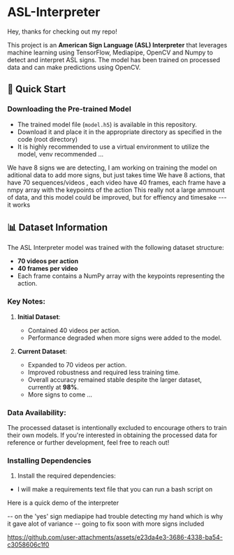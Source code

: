# ASL-Interpreter

Hey, thanks for checking out my repo!

This project is an **American Sign Language (ASL) Interpreter** that leverages machine learning using TensorFlow, Mediapipe, OpenCV and Numpy to detect and interpret ASL signs. The model has been trained on processed data and can make predictions using OpenCV.

## 🚀 Quick Start

### Downloading the Pre-trained Model
- The trained model file (`model.h5`) is available in this repository.
- Download it and place it in the appropriate directory as specified in the code (root directory)
- It is highly recommended to use a virtual environment to utilize the model, venv recommended ...

We have 8 signs we are detecting, I am working on training the model on aditional data to add more signs, but just takes time
We have 8 actions, that have 70 sequences/videos , each video have 40 frames, each frame have a nmpy array with the keypoints of the action
This really not a large ammount of data, and this model could be improved, but for effiency and timesake --- it works

## 📊 Dataset Information

The ASL Interpreter model was trained with the following dataset structure:
- **70 videos per action**
- **40 frames per video**
- Each frame contains a NumPy array with the keypoints representing the action.

### Key Notes:
1. **Initial Dataset**:
   - Contained 40 videos per action.
   - Performance degraded when more signs were added to the model.

2. **Current Dataset**:
   - Expanded to 70 videos per action.
   - Improved robustness and required less training time.
   - Overall accuracy remained stable despite the larger dataset, currently at **98%**.
   - More signs to come ...

### Data Availability:
The processed dataset is intentionally excluded to encourage others to train their own models. If you're interested in obtaining the processed data for reference or further development, feel free to reach out!


### Installing Dependencies
1. Install the required dependencies:
  - I will make a requirements text file that you can run a bash script on

Here is a quick demo of the interpreter


-- on the 'yes' sign mediapipe had trouble detecting my hand which is why it gave alot of variance
-- going to fix soon with more signs included



https://github.com/user-attachments/assets/e23da4e3-3686-4338-ba54-c3058606c1f0




